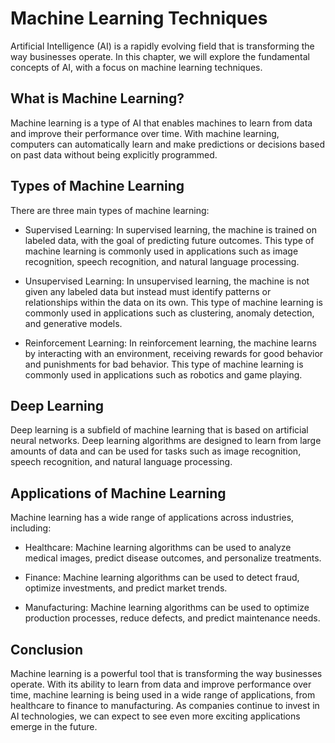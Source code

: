 Machine Learning Techniques
==============================================================================================

Artificial Intelligence (AI) is a rapidly evolving field that is transforming the way businesses operate. In this chapter, we will explore the fundamental concepts of AI, with a focus on machine learning techniques.

What is Machine Learning?
-------------------------

Machine learning is a type of AI that enables machines to learn from data and improve their performance over time. With machine learning, computers can automatically learn and make predictions or decisions based on past data without being explicitly programmed.

Types of Machine Learning
-------------------------

There are three main types of machine learning:

* Supervised Learning: In supervised learning, the machine is trained on labeled data, with the goal of predicting future outcomes. This type of machine learning is commonly used in applications such as image recognition, speech recognition, and natural language processing.

* Unsupervised Learning: In unsupervised learning, the machine is not given any labeled data but instead must identify patterns or relationships within the data on its own. This type of machine learning is commonly used in applications such as clustering, anomaly detection, and generative models.

* Reinforcement Learning: In reinforcement learning, the machine learns by interacting with an environment, receiving rewards for good behavior and punishments for bad behavior. This type of machine learning is commonly used in applications such as robotics and game playing.

Deep Learning
-------------

Deep learning is a subfield of machine learning that is based on artificial neural networks. Deep learning algorithms are designed to learn from large amounts of data and can be used for tasks such as image recognition, speech recognition, and natural language processing.

Applications of Machine Learning
--------------------------------

Machine learning has a wide range of applications across industries, including:

* Healthcare: Machine learning algorithms can be used to analyze medical images, predict disease outcomes, and personalize treatments.

* Finance: Machine learning algorithms can be used to detect fraud, optimize investments, and predict market trends.

* Manufacturing: Machine learning algorithms can be used to optimize production processes, reduce defects, and predict maintenance needs.

Conclusion
----------

Machine learning is a powerful tool that is transforming the way businesses operate. With its ability to learn from data and improve performance over time, machine learning is being used in a wide range of applications, from healthcare to finance to manufacturing. As companies continue to invest in AI technologies, we can expect to see even more exciting applications emerge in the future.
